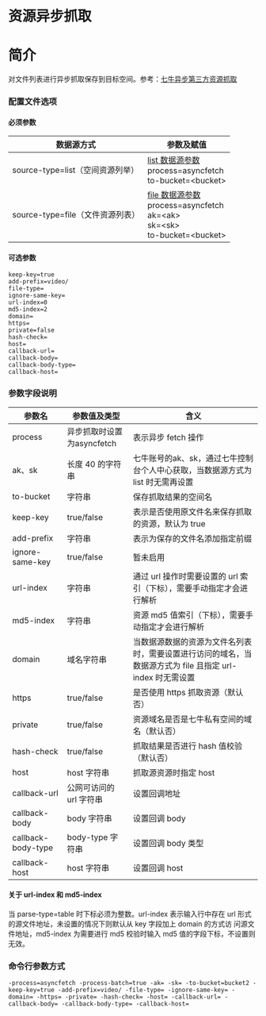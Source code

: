 # 资源异步抓取

# 简介
对文件列表进行异步抓取保存到目标空间。参考：[七牛异步第三方资源抓取](https://developer.qiniu.com/kodo/api/4097/asynch-fetch)  

### 配置文件选项

#### 必须参数
|数据源方式|参数及赋值|  
|--------|-----|  
|source-type=list（空间资源列举）|[list 数据源参数](listbucket.md) <br> process=asyncfetch <br> to-bucket=\<bucket\> |
|source-type=file（文件资源列表）|[file 数据源参数](fileinput.md) <br> process=asyncfetch <br> ak=\<ak\> <br> sk=\<sk\> <br> to-bucket=\<bucket\> |

#### 可选参数
```
keep-key=true
add-prefix=video/
file-type=
ignore-same-key=
url-index=0
md5-index=2
domain=
https=
private=false
hash-check=
host=
callback-url=
callback-body=
callback-body-type=
callback-host=
```

### 参数字段说明
|参数名|参数值及类型 | 含义|  
|-----|-------|-----|  
|process| 异步抓取时设置为asyncfetch | 表示异步 fetch 操作|  
|ak、sk|长度 40 的字符串|七牛账号的ak、sk，通过七牛控制台个人中心获取，当数据源方式为 list 时无需再设置|  
|to-bucket|字符串| 保存抓取结果的空间名|  
|keep-key| true/false| 表示是否使用原文件名来保存抓取的资源，默认为 true|  
|add-prefix| 字符串| 表示为保存的文件名添加指定前缀|  
|ignore-same-key| true/false| 暂未启用|  
|url-index| 字符串| 通过 url 操作时需要设置的 url 索引（下标），需要手动指定才会进行解析|  
|md5-index| 字符串| 资源 md5 值索引（下标），需要手动指定才会进行解析|  
|domain| 域名字符串| 当数据源数据的资源为文件名列表时，需要设置进行访问的域名，当数据源方式为 file 且指定 url-index 时无需设置|  
|https| true/false| 是否使用 https 抓取资源（默认否）|  
|private| true/false| 资源域名是否是七牛私有空间的域名（默认否）|  
|hash-check| true/false| 抓取结果是否进行 hash 值校验（默认否）|  
|host| host 字符串| 抓取源资源时指定 host|  
|callback-url| 公网可访问的 url 字符串| 设置回调地址|  
|callback-body| body 字符串| 设置回调 body|  
|callback-body-type| body-type 字符串| 设置回调 body 类型|  
|callback-host| host 字符串| 设置回调 host |  

#### 关于 url-index 和 md5-index
当 parse-type=table 时下标必须为整数。url-index 表示输入行中存在 url 形式的源文件地址，未设置的情况下则默认从 key 字段加上 domain 的方式访
问源文件地址，md5-index 为需要进行 md5 校验时输入 md5 值的字段下标，不设置则无效。  

### 命令行参数方式
```
-process=asyncfetch -process-batch=true -ak= -sk= -to-bucket=bucket2 -keep-key=true -add-prefix=video/ -file-type= -ignore-same-key= -domain= -https= -private= -hash-check= -host= -callback-url= -callback-body= -callback-body-type= -callback-host=
```

